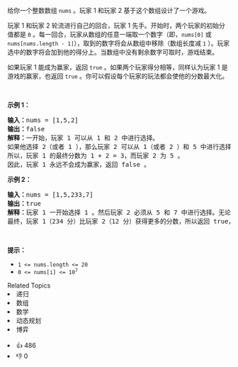 <p>给你一个整数数组 <code>nums</code> 。玩家 1 和玩家 2 基于这个数组设计了一个游戏。</p>

<p>玩家 1 和玩家 2 轮流进行自己的回合，玩家 1 先手。开始时，两个玩家的初始分值都是 <code>0</code> 。每一回合，玩家从数组的任意一端取一个数字（即，<code>nums[0]</code> 或 <code>nums[nums.length - 1]</code>），取到的数字将会从数组中移除（数组长度减 <code>1</code> ）。玩家选中的数字将会加到他的得分上。当数组中没有剩余数字可取时，游戏结束。</p>

<p>如果玩家 1 能成为赢家，返回 <code>true</code> 。如果两个玩家得分相等，同样认为玩家 1 是游戏的赢家，也返回 <code>true</code> 。你可以假设每个玩家的玩法都会使他的分数最大化。</p>

<p>&nbsp;</p>

<p><strong>示例 1：</strong></p>

<pre>
<strong>输入：</strong>nums = [1,5,2]
<strong>输出：</strong>false
<strong>解释：</strong>一开始，玩家 1 可以从 1 和 2 中进行选择。
如果他选择 2（或者 1 ），那么玩家 2 可以从 1（或者 2 ）和 5 中进行选择。如果玩家 2 选择了 5 ，那么玩家 1 则只剩下 1（或者 2 ）可选。 
所以，玩家 1 的最终分数为 1 + 2 = 3，而玩家 2 为 5 。
因此，玩家 1 永远不会成为赢家，返回 false 。</pre>

<p><strong>示例 2：</strong></p>

<pre>
<strong>输入：</strong>nums = [1,5,233,7]
<strong>输出：</strong>true
<strong>解释：</strong>玩家 1 一开始选择 1 。然后玩家 2 必须从 5 和 7 中进行选择。无论玩家 2 选择了哪个，玩家 1 都可以选择 233 。
最终，玩家 1（234 分）比玩家 2（12 分）获得更多的分数，所以返回 true，表示玩家 1 可以成为赢家。</pre>

<p>&nbsp;</p>

<p><strong>提示：</strong></p>

<ul>
	<li><code>1 &lt;= nums.length &lt;= 20</code></li>
	<li><code>0 &lt;= nums[i] &lt;= 10<sup>7</sup></code></li>
</ul>
<div><div>Related Topics</div><div><li>递归</li><li>数组</li><li>数学</li><li>动态规划</li><li>博弈</li></div></div><br><div><li>👍 486</li><li>👎 0</li></div>